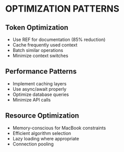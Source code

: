 # OPTIMIZATION PATTERNS

## Token Optimization
- Use REF for documentation (85% reduction)
- Cache frequently used context
- Batch similar operations
- Minimize context switches

## Performance Patterns
- Implement caching layers
- Use async/await properly
- Optimize database queries
- Minimize API calls

## Resource Optimization
- Memory-conscious for MacBook constraints
- Efficient algorithm selection
- Lazy loading where appropriate
- Connection pooling